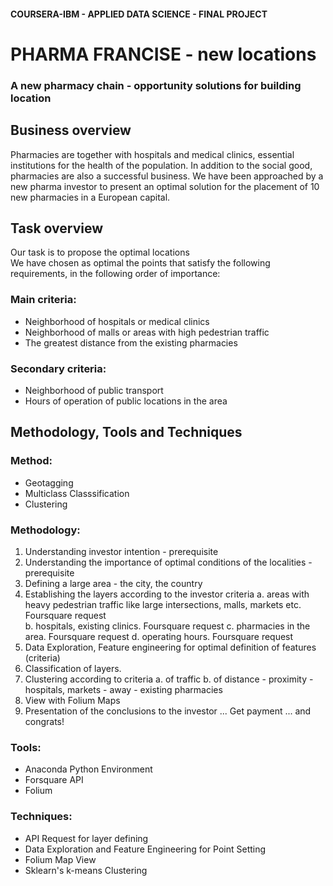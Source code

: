 
#### COURSERA-IBM - APPLIED DATA SCIENCE - FINAL PROJECT

# PHARMA FRANCISE  - new locations
###  A new pharmacy chain - opportunity solutions for building location


## Business overview
Pharmacies are together with hospitals and medical clinics, essential institutions for the health of the population. In addition to the social good, pharmacies are also a successful business.
We have been approached by a new pharma investor to present an optimal solution for the placement of 10 new pharmacies in a European capital.  

## Task overview  
Our task is to propose the optimal locations  
We have chosen as optimal the points that satisfy the following requirements, in the following order of importance:
### Main criteria:
- Neighborhood of hospitals or medical clinics
- Neighborhood of malls or areas with high pedestrian traffic
- The greatest distance from the existing pharmacies
### Secondary criteria:
- Neighborhood of public transport
- Hours of operation of public locations in the area  

## Methodology, Tools and Techniques  

### Method: 
- Geotagging
- Multiclass Classsification
- Clustering  
 
### Methodology:
1. Understanding investor intention - prerequisite
2. Understanding the importance of optimal conditions of the localities - prerequisite
3. Defining a large area - the city, the country
4. Establishing the layers according to the investor criteria
    a. areas with heavy pedestrian traffic like large intersections, malls, markets etc. Foursquare request  
    b. hospitals, existing clinics. Foursquare request
    c. pharmacies in the area. Foursquare request
    d. operating hours. Foursquare request
5. Data Exploration, Feature engineering for optimal definition of features (criteria)
6. Classification of layers. 
7. Clustering according to criteria
    a. of traffic
    b. of distance
        - proximity - hospitals, markets
        - away - existing pharmacies
8. View with Folium Maps
9. Presentation of the conclusions to the investor
    ... Get payment ... and congrats!

### Tools: 
 - Anaconda Python Environment
 - Forsquare API
 - Folium
### Techniques: 
 - API Request for layer defining
 - Data Exploration and Feature Engineering for Point Setting
 - Folium Map View
 - Sklearn's k-means Clustering